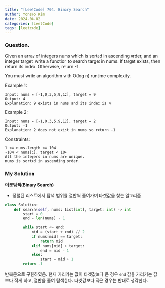 ```yaml
---
title: "[LeetCode] 704. Binary Search"
author: Yonsoo Kim
date: 2024-08-02
categories: [LeetCode]
tags: [leetcode]
---
```


### Question.

Given an array of integers nums which is sorted in ascending order, and an integer target, write a function to search target in nums. If target exists, then return its index. Otherwise, return -1.

You must write an algorithm with O(log n) runtime complexity.
 

Example 1:
```
Input: nums = [-1,0,3,5,9,12], target = 9
Output: 4
Explanation: 9 exists in nums and its index is 4
```

Example 2:
```
Input: nums = [-1,0,3,5,9,12], target = 2
Output: -1
Explanation: 2 does not exist in nums so return -1
``` 

Constraints:
```
1 <= nums.length <= 104
-104 < nums[i], target < 104
All the integers in nums are unique.
nums is sorted in ascending order.
```

### My Solution

**이분탐색(Binary Search)**
- 정렬된 리스트에서 탐색 범위를 절반씩 줄여가며 타겟값을 찾는 알고리즘

```py
class Solution:
    def search(self, nums: List[int], target: int) -> int:
        start = 0
        end = len(nums) - 1

        while start <= end:
            mid = (start + end) // 2
            if nums[mid] == target:
                return mid
            elif nums[mid] > target:
                end = mid - 1
            else:
                start = mid + 1
        return -1        

```

반복문으로 구현하였음.
현재 가리키는 값이 타겟값보다 큰 경우 `end` 값을 가리키는 값보다 작게 하고, 절반을 줄여 탐색한다.
타겟값보다 작은 경우는 반대로 생각한다.
